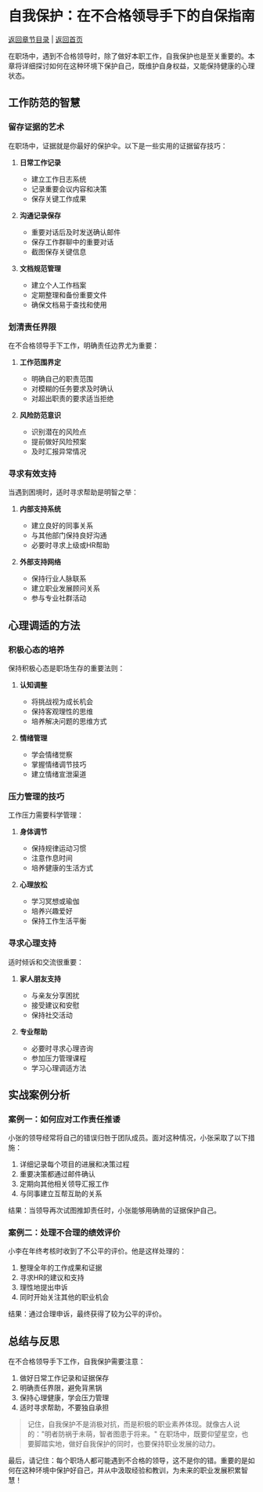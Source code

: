 # 自我保护：在不合格领导手下的自保指南

[返回章节目录](./index.md) | [返回首页](../README.md)

在职场中，遇到不合格领导时，除了做好本职工作，自我保护也是至关重要的。本章将详细探讨如何在这种环境下保护自己，既维护自身权益，又能保持健康的心理状态。

## 工作防范的智慧

### 留存证据的艺术

在职场中，证据就是你最好的保护伞。以下是一些实用的证据留存技巧：

1. **日常工作记录**
   - 建立工作日志系统
   - 记录重要会议内容和决策
   - 保存关键工作成果

2. **沟通记录保存**
   - 重要对话后及时发送确认邮件
   - 保存工作群聊中的重要对话
   - 截图保存关键信息

3. **文档规范管理**
   - 建立个人工作档案
   - 定期整理和备份重要文件
   - 确保文档易于查找和使用

### 划清责任界限

在不合格领导手下工作，明确责任边界尤为重要：

1. **工作范围界定**
   - 明确自己的职责范围
   - 对模糊的任务要求及时确认
   - 对超出职责的要求适当拒绝

2. **风险防范意识**
   - 识别潜在的风险点
   - 提前做好风险预案
   - 及时汇报异常情况

### 寻求有效支持

当遇到困境时，适时寻求帮助是明智之举：

1. **内部支持系统**
   - 建立良好的同事关系
   - 与其他部门保持良好沟通
   - 必要时寻求上级或HR帮助

2. **外部支持网络**
   - 保持行业人脉联系
   - 建立职业发展顾问关系
   - 参与专业社群活动

## 心理调适的方法

### 积极心态的培养

保持积极心态是职场生存的重要法则：

1. **认知调整**
   - 将挑战视为成长机会
   - 保持客观理性的思维
   - 培养解决问题的思维方式

2. **情绪管理**
   - 学会情绪觉察
   - 掌握情绪调节技巧
   - 建立情绪宣泄渠道

### 压力管理的技巧

工作压力需要科学管理：

1. **身体调节**
   - 保持规律运动习惯
   - 注意作息时间
   - 培养健康的生活方式

2. **心理放松**
   - 学习冥想或瑜伽
   - 培养兴趣爱好
   - 保持工作生活平衡

### 寻求心理支持

适时倾诉和交流很重要：

1. **家人朋友支持**
   - 与亲友分享困扰
   - 接受建议和安慰
   - 保持社交活动

2. **专业帮助**
   - 必要时寻求心理咨询
   - 参加压力管理课程
   - 学习心理调适方法

## 实战案例分析

### 案例一：如何应对工作责任推诿

小张的领导经常将自己的错误归咎于团队成员。面对这种情况，小张采取了以下措施：

1. 详细记录每个项目的进展和决策过程
2. 重要决策都通过邮件确认
3. 定期向其他相关领导汇报工作
4. 与同事建立互帮互助的关系

结果：当领导再次试图推卸责任时，小张能够用确凿的证据保护自己。

### 案例二：处理不合理的绩效评价

小李在年终考核时收到了不公平的评价。他是这样处理的：

1. 整理全年的工作成果和证据
2. 寻求HR的建议和支持
3. 理性地提出申诉
4. 同时开始关注其他的职业机会

结果：通过合理申诉，最终获得了较为公平的评价。

## 总结与反思

在不合格领导手下工作，自我保护需要注意：

1. 做好日常工作记录和证据保存
2. 明确责任界限，避免背黑锅
3. 保持心理健康，学会压力管理
4. 适时寻求帮助，不要独自承担

> 记住，自我保护不是消极对抗，而是积极的职业素养体现。就像古人说的："明者防祸于未萌，智者图患于将来。" 在职场中，既要仰望星空，也要脚踏实地，做好自我保护的同时，也要保持职业发展的动力。

最后，请记住：每个职场人都可能遇到不合格的领导，这不是你的错。重要的是如何在这种环境中保护好自己，并从中汲取经验和教训，为未来的职业发展积累智慧！
